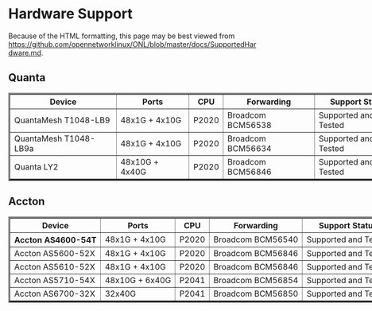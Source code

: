 Hardware Support
================
Because of the HTML formatting, this page may be best viewed from
<https://github.com/opennetworklinux/ONL/blob/master/docs/SupportedHardware.md>.


Quanta
------
<table border="3" style="width:800px;padding=15px;border-spacing:5px">
<tr> <th> Device                  <th> Ports            <th> CPU                 <th> Forwarding             <th> Support Status         </tr>
<tr> <td> QuantaMesh T1048-LB9    <td> 48x1G  + 4x10G   <td> P2020               <td> Broadcom BCM56538      <td> Supported and Tested   </tr>
<tr> <td> QuantaMesh T1048-LB9a   <td> 48x1G  + 4x10G   <td> P2020               <td> Broadcom BCM56634      <td> Supported and Tested   </tr>
<tr> <td> Quanta LY2              <td> 48x10G + 4x40G   <td> P2020               <td> Broadcom BCM56846      <td> Supported and Tested   </tr>
</table>


Accton
------
<table border="3" style="width:800px;padding=15px;border-spacing:5px">
<tr> <th> Device                  <th> Ports            <th> CPU                 <th> Forwarding             <th> Support Status         </tr>
<tr> <th> Accton AS4600-54T       <td> 48x1G  + 4x10G   <td> P2020               <td> Broadcom BCM56540      <td> Supported and Tested   </tr>
<tr> <td> Accton AS5600-52X       <td> 48x1G  + 4x10G   <td> P2020               <td> Broadcom BCM56846      <td> Supported and Tested   </tr>
<tr> <td> Accton AS5610-52X       <td> 48x1G  + 4x10G   <td> P2020               <td> Broadcom BCM56846      <td> Supported and Tested   </tr>
<tr> <td> Accton AS5710-54X       <td> 48x10G + 6x40G   <td> P2041               <td> Broadcom BCM56854      <td> Supported and Tested   </tr>
<tr> <td> Accton AS6700-32X       <td> 32x40G           <td> P2041               <td> Broadcom BCM56850      <td> Supported and Tested   </tr>

</table>
